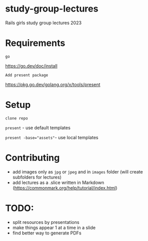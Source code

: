 # study-group-lectures
Rails girls study group lectures 2023

# Requirements
`go`

https://go.dev/doc/install

`Add present package`

https://pkg.go.dev/golang.org/x/tools/present

# Setup

`clone repo`

`present` - use default templates

`present -base="assets"`- use local templates

# Contributing
- add images only as `jpg` or `jpeg` and in `images` folder (will create subfolders for lectures)
- add lectures as a .slice written in Markdown (https://commonmark.org/help/tutorial/index.html)

# TODO:
- split resources by presentations
- make things appear 1 at a time in a slide
- find better way to generate PDFs